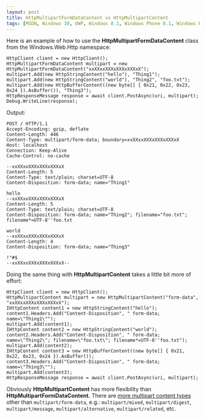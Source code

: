 ```yaml
---
layout: post
title: HttpMultipartFormDataContent vs HttpMultipartContent
tags: [MSDN, Windows 10, UWP, Windows 8.1, Windows Phone 8.1, Windows Runtime, WinRT, Windows Store Apps, Windows.Web.Http]
---
```


Here is an example of how to use the **HttpMultipartFormDataContent** class from the Windows.Web.Http namespace:

    HttpClient client = new HttpClient();
    HttpMultipartFormDataContent multipart = new HttpMultipartFormDataContent("xxXXxxXXXxXXXxXXXxX");
    multipart.Add(new HttpStringContent("hello"), "Thing1");
    multipart.Add(new HttpStringContent("world"), "Thing2", "foo.txt");
    multipart.Add(new HttpBufferContent((new byte[] { 0x21, 0x22, 0x23, 0x24 }).AsBuffer()), "Thing3");
    HttpResponseMessage response = await client.PostAsync(uri, multipart);
    Debug.WriteLine(response);

Output:

    POST / HTTP/1.1
    Accept-Encoding: gzip, deflate
    Content-Length: 446
    Content-Type: multipart/form-data; boundary=xxXXxxXXXxXXXxXXXxX
    Host: localhost
    Connection: Keep-Alive
    Cache-Control: no-cache

    --xxXXxxXXXxXXXxXXXxX
    Content-Length: 5
    Content-Type: text/plain; charset=UTF-8
    Content-Disposition: form-data; name="Thing1"

    hello
    --xxXXxxXXXxXXXxXXXxX
    Content-Length: 5
    Content-Type: text/plain; charset=UTF-8
    Content-Disposition: form-data; name="Thing2"; filename="foo.txt"; filename*=UTF-8''foo.txt

    world
    --xxXXxxXXXxXXXxXXXxX
    Content-Length: 4
    Content-Disposition: form-data; name="Thing3"

    !"#$
    --xxXXxxXXXxXXXxXXXxX--

Doing the same thing with **HttpMultipartContent** takes a little bit more of effort:

    HttpClient client = new HttpClient();
    HttpMultipartContent multipart = new HttpMultipartContent("form-data", "xxXXxxXXXxXXXxXXXxX");
    IHttpContent content1 = new HttpStringContent("hello");
    content1.Headers.Add("Content-Disposition", " form-data; name=\"Thing1\"");
    multipart.Add(content1);
    IHttpContent content2 = new HttpStringContent("world");
    content2.Headers.Add("Content-Disposition", " form-data; name=\"Thing2\"; filename=\"foo.txt\"; filename*=UTF-8''foo.txt");
    multipart.Add(content2);
    IHttpContent content3 = new HttpBufferContent((new byte[] { 0x21, 0x22, 0x23, 0x24 }).AsBuffer());
    content3.Headers.Add("Content-Disposition", " form-data; name=\"Thing3\"");
    multipart.Add(content3);
    HttpResponseMessage response = await client.PostAsync(uri, multipart);

Obviously **HttpMultipartContent** has more flexibility than **HttpMultipartFormDataContent.** There are [more multipart content types][multipart_messages] other than `multipart/form-data`, e.g.: `multipart/mixed`, `multipart/digest`, `multipart/message`, `multipart/alternative`, `multipart/related`, etc.


[multipart_messages]: http://en.wikipedia.org/wiki/MIME#Multipart_messages

